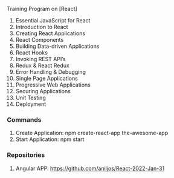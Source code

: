 Training Program on [React]



1. Essential JavaScript for React
2. Introduction to React
3. Creating React Applications
4. React Components 
5. Building Data-driven Applications
6. React Hooks
7. Invoking REST API’s
8. Redux & React Redux
9. Error Handling & Debugging
10. Single Page Applications
11. Progressive Web Applications
12. Securing Applications
13. Unit Testing
14. Deployment

### Commands

1. Create Application: npm create-react-app the-awesome-app
2. Start Application: npm start

### Repositories

1. Angular APP: https://github.com/aniljos/React-2022-Jan-31
   




